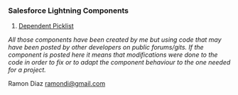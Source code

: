 ### Salesforce Lightning Components

<ol>
  <li><a href="../../../SalesforceLC/tree/master/DependentPicklist">Dependent Picklist</a></li>
</ol>

<i>All those components have been created by me but using code that may have been posted by other developers on public forums/gits.
If the component is posted here it means that modifications were done to the code in order to fix or to adapt the component behaviour to the one needed for a project.</i>

Ramon Diaz
ramondi@gmail.com
